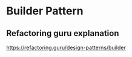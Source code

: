Builder Pattern
==============

## Refactoring guru explanation
https://refactoring.guru/design-patterns/builder
